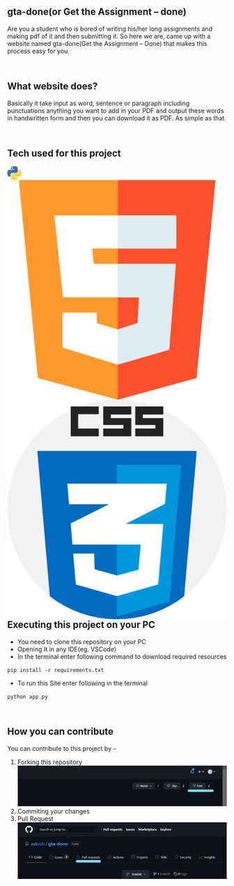 <br>

## gta-done(or Get the Assignment – done)
Are you a student who is bored of writing his/her long assignments and making pdf of it and then submitting it. So here we are, came up with a website named gta-done(Get the Assignment – Done) that makes this process easy for you. 

<br>

## What website does?
Basically it take input as word, sentence or paragraph including punctuations anything you want to add in your PDF and output these words in handwritten form and then you can download it as PDF. As simple as that.

<br>

## Tech used for this project
<!--<a href="https://www.python.org/about/"> <img align="left" alt="Flask "  src="static/icons/flask.png" /> </a>-->
<a href="https://www.python.org/about/"> <img align="left" alt="Python"  src=" static/icons/python.png" /> </a> 
<a href="https://www.python.org/about/"> <img align="left" alt="HTML5"  src=" static/icons/html5.png" /> </a>
<a href="https://www.python.org/about/"> <img align="left" alt="CSS3"  src=" static/icons/css3.png" /> </a>

<br>

## Executing this project on your PC
-	You need to clone this repository on your PC
-	Opening It in any IDE(eg. VSCode) 
-	In the terminal enter following command to download required resources 
```
pip install -r requirements.txt
```
-	To run this Site enter following in the terminal
```
python app.py
```

<br>


## How you can contribute 
You can contribute to this project by –
1.	Forking this repository
![This is an image](static/fork.jpg)
2.	Commiting your changes 
3.	Pull Request
![This is an image](static/pull_request.jpg)
